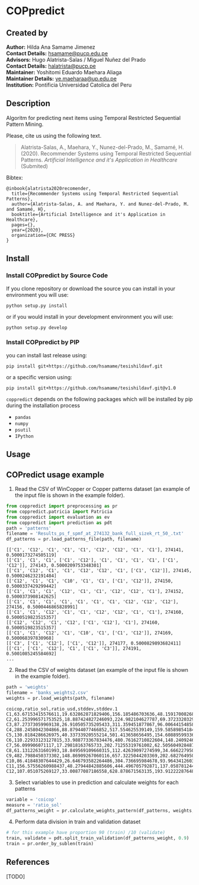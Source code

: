 # COPpredict

## Created by
**Author:** Hilda Ana Samame Jimenez <br />
**Contact Details:** hsamame@pucp.edu.pe <br />
**Advisors:** Hugo Alatrista-Salas / Miguel Nuñez del Prado <br />
**Contact Details:** halatrista@pucp.pe <br />
**Maintainer:** Yoshitomi Eduardo Maehara Aliaga <br />
**Maintainer Details:** ye.maeharaa@up.edu.pe <br />
**Institution:** Pontificia Universidad Catolica del Peru
<br />

## Description
Algoritm for predicting next items using Temporal Restricted Sequential Pattern Mining. 

Please, cite us using the following text.

> Alatrista-Salas, A., Maehara, Y., Nunez-del-Prado, M., Samamé, H.(2020). Recommender Systems using Temporal Restricted Sequential Patterns. *Artificial Intelligence and it's Application in Healthcare* (Submited)
<!---[[link]](https://link.springer.com/chapter/10.1007/978-3-030-57524-3_20)--->

Bibtex:
```
@inbook{alatrista2020recomender,
  title={Recommender Systems using Temporal Restricted Sequential Patterns},
  author={Alatrista-Salas, A. and Maehara, Y. and Nunez-del-Prado, M. and Samamé, H},
  booktitle={Artificial Intelligence and it's Application in Healthcare},
  pages={},
  year={2020},
  organization={CRC PRESS}
}
```

## Install
### Install COPpredict by Source Code

If you clone repository or download the source you can install in your environment you will use:
```
python setup.py install
```
or if you would install in your development environment you will use:
```
python setup.py develop
```
### Install COPpredict by PIP
you can install last release using:
```
pip install git+https://github.com/hsamame/tesishildavf.git
```
or a specific version using:
```
pip install git+https://github.com/hsamame/tesishildavf.git@v1.0
```

``coppredict`` depends on the following packages which will be installed by pip during the installation process
- ``pandas``
- ``numpy``
- ``psutil``
- ``IPython``

## Usage
## COPredict usage example
1. Read the CSV of WinCopper or Copper patterns dataset (an example of the input file is shown in the example folder). 
```python
from coppredict import preprocessing as pr
from coppredict.patricia import Patricia
from coppredict import evaluation as ev
from coppredict import prediction as pdt
path = 'patterns'
filename = 'Results_ps_f_spmf_at_274132_bank_full_sizek_rt_50_.txt'
df_patterns = pr.load_patterns_file(path, filename)
```
```
[['C1', 'C12', 'C1', 'C1', 'C1', 'C12', 'C12', 'C1', 'C1'], 274141, 0.5000173274505119]
[['C1', 'C1', 'C1', ['C1', 'C12'], 'C1', 'C1', 'C1', 'C1', ['C1', 'C12']], 274143, 0.5000209753348301]
[['C1', 'C12', 'C1', 'C1', 'C12', 'C12', 'C1', ['C1', 'C12']], 274145, 0.5000246232191484]
[['C12', 'C1', 'C1', 'C10', 'C1', 'C1', ['C1', 'C12']], 274150, 0.5000337429299442]
[['C1', 'C1', 'C1', 'C12', 'C1', 'C1', 'C12', 'C12', 'C1'], 274152, 0.5000373908142625]
[['C1', 'C1', 'C1', 'C1', 'C1', 'C1', 'C1', 'C12', 'C12', 'C12'], 274156, 0.5000446865828991]
[['C1', 'C1', 'C12', 'C1', 'C1', 'C12', 'C12', 'C1', 'C1'], 274160, 0.5000519823515357]
[['C12', 'C12', 'C1', 'C12', ['C1', 'C12'], 'C1'], 274160, 0.5000519823515357]
[['C1', 'C1', 'C12', 'C1', 'C10', 'C1', ['C1', 'C12']], 274169, 0.500068397830968]
[['C3', ['C1', 'C12'], ['C1', 'C12']], 274177, 0.5000829893682411]
[['C1', ['C1', 'C12'], 'C1', ['C1', 'C3']], 274191, 0.5001085245584692]
...
```
2. Read the CSV of weights dataset (an example of the input file is shown in the example folder).
```python
path = 'weights'
filename = 'banks_weights2.csv'
weights = pr.load_weights(path, filename)
```
```
coicop,ratio_sol,ratio_usd,stddev,stddev.1
C1,63.67153415576611,19.632862871829406,156.185486703636,48.159170082683296
C2,61.253996571753525,18.887424827246093,224.982104627787,69.37233203291579
C3,87.27373059969138,26.910505735205433,311.359451877867,96.00644154858959
C4,288.2458042304866,88.87944077466852,517.554625539149,159.585898541847
C5,130.8184286626975,40.33733920555214,501.413658656495,154.608895993367
C6,110.22933123127815,33.988773367834476,480.76162710822604,148.240924671703
C7,56.099906071117,17.29818163765733,202.71255319761002,62.505604928487394
C8,61.13122631601993,18.849569109660315,112.42639097274599,34.666227950881
C9,482.7988450373302,148.86909267060116,657.3225044203369,202.682764950913
C10,86.41848307644429,26.646793582264486,304.736695984678,93.96434126036421
C11,156.57556260988437,48.27944842885606,444.496705792871,137.058781244502
C12,107.051075269127,33.00877087186558,628.878671563135,193.912222876487
```

3. Select variables to use in prediction and calculate weights for each patterns
```python
variable = 'coicop'
measure = 'ratio_sol'
df_patterns_weight = pr.calculate_weights_pattern(df_patterns, weights, variable, measure)
```

4. Perform data division in train and validation dataset
```python
# for this example have proportion 90 (train) /10 (validate)
train, validate = pdt.split_train_validation(df_patterns_weight, 0.9)
train = pr.order_by_sublen(train)

```

## References
[TODO]
